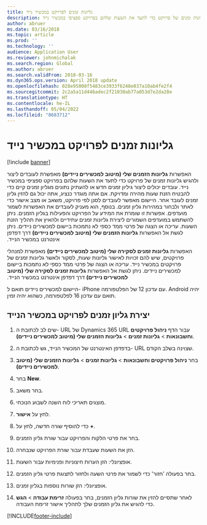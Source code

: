 ```yaml
---
title: גליונות זמנים לפרויקט במכשיר נייד
description: האפשרות 'גליונות הזמנים שלי (מיטוב למכשירים ניידים)' מאפשרת לעובדים ליצור ולהגיש גליונות זמנים של פרויקט כדי לתעד את השעות שלהם בפרויקט ספציפי במכשיר נייד.
author: abruer
ms.date: 03/16/2018
ms.topic: article
ms.prod: ''
ms.technology: ''
audience: Application User
ms.reviewer: johnmichalak
ms.search.region: Global
ms.author: abruer
ms.search.validFrom: 2018-03-16
ms.dyn365.ops.version: April 2018 update
ms.openlocfilehash: 028e95008f5483ce3933f6248e037a10ab4fe2f4
ms.sourcegitcommit: 2c2a5a11d446adec2f21030ab77a053d7e2da28e
ms.translationtype: HT
ms.contentlocale: he-IL
ms.lasthandoff: 05/04/2022
ms.locfileid: "8683712"
---
```

# <a name="project-timesheets-on-a-mobile-device"></a>גליונות זמנים לפרויקט במכשיר נייד

[!include [banner](../includes/banner.md)]

האפשרות **גליונות הזמנים שלי (מיטוב למכשירים ניידים)** מאפשרת לעובדים ליצור ולהגיש גליונות זמנים של פרויקט כדי לתעד את השעות שלהם בפרויקט ספציפי במכשיר נייד. עובדים יכולים ליצור גיליון זמנים חדש או להעתיק נתונים מגליון זמנים קיים כדי להבטיח הזנת שעות מהירה ומדויקת. אם אתה מוגדר כנציג, אתה יכול גם להזין גליון זמנים לעובד אחר. היישום מאפשר לעובדים לסנן לפי פרויקט, משאב או מצב אישור כדי לאתר ולבחור במהירות גליון זמנים. בנוסף, הוא מעניק לעובדים את האפשרות לשמור מועדפים. אפשרות זו שומרת את המידע על הפרויקט והפעילות בגליון הזמנים. ניתן להשתמש במועדפים השמורים ליצירת גליונות זמנים עתידיים ולהאיץ את תהליך הזנת השעות. עריכה או הצגה של פרטי ממד כספי לא נתמכות ביישום למכשירים ניידים. ניתן לגשת אל האפשרות **גליונות הזמנים שלי (מיטוב למכשירים ניידים)‬‏‫** דרך דפדפן אינטרנט במכשיר הנייד.

האפשרות **גליונות זמנים לסקירה שלי (מיטוב למכשירים ניידים)** מאפשרת למנהלי פרויקטים, שיש להם זכויות לאישור גליונות שעות, לסקור ולאשר גליונות זמנים של פרויקטים במכשיר נייד. עריכה או הצגה של פרטי ממד כספי לא נתמכות ביישום למכשירים ניידים. ניתן לגשת אל האפשרות **גליונות זמנים לסקירה שלי (מיטוב למכשירים ניידים)‬‏‫** דרך דפדפן אינטרנט במכשיר הנייד.

היישום למכשירים ניידים תואם ל- iPhone עם עדכון 12 של הפלטפורמה.
Android יהיה תואם עם עדכון 16 לפלטפורמה, כשהוא יהיה זמין.

## <a name="create-a-project-timesheet-on-your-mobile-device"></a>יצירת גליון זמנים לפרויקט במכשיר הנייד

1.  שים לב לכתובת ה- URL של Dynamics 365 URL עבור הדף **ניהול פרויקטים וחשבונאות** \> **גליונות זמנים** \> **גליונות הזמנים שלי (מיטוב למכשירים ניידים)**.

2.  בדפדפן האינטרנט של המכשיר הנייד, גש לכתובת ה- URL שצוינה בשלב הקודם.
 
3.  בחר **ניהול פרויקטים וחשבונאות** \> **גליונות זמנים** \> **גליונות הזמנים שלי (מיטוב למכשירים ניידים)**.

4.  בחר **New**.

5.  בחר משאב.

6.  מוצגים תאריכי לוח השנה לשבוע הנוכחי.

7.  לחץ על **אישור**.

8.  כדי להוסיף שורה חדשה, לחץ על **+**.

9.  בחר את פרטי הלקוח והפרויקט עבור שורת גליון הזמנים.

10. הזן את השעות שעבדת עבור שורת הפרויקט שנבחרה.

11. אופציונלי‬: הזן הערות חיצוניות ופנימיות עבור השעות.

12. בחר בפעולה 'חזור' כדי לשמור את פרטי השעה ולחזור לתצוגת פרטי גליון הזמנים.

13. אופציונלי: הזן שורות נוספות בגליון זמנים.

14. לאחר שתסיים להזין את שורות גליון הזמנים, בחר בפעולה **זרימת עבודה** \> **הגש** כדי להגיש את גליון הזמנים שלך לתהליך אישור זרימת העבודה.


[!INCLUDE[footer-include](../includes/footer-banner.md)]